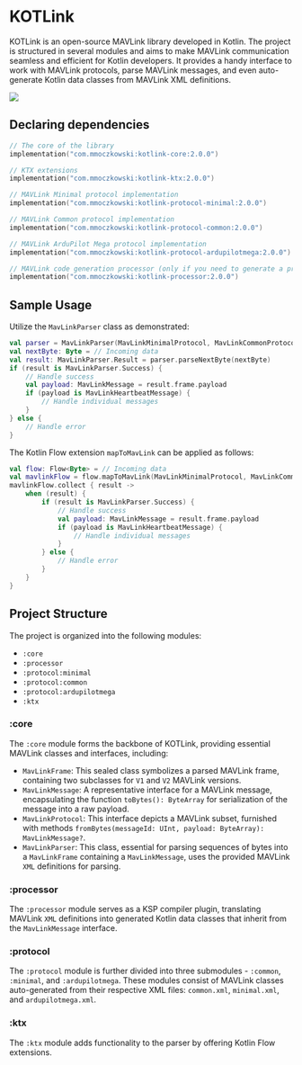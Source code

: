 # KOTLink

KOTLink is an open-source MAVLink library developed in Kotlin. The project is structured in several modules and aims to
make MAVLink communication seamless and efficient for Kotlin developers. It provides a handy interface to work with
MAVLink protocols, parse MAVLink messages, and even auto-generate Kotlin data classes from MAVLink XML definitions.

![](https://github.com/mmoczkowski/KOTLink/assets/6339497/0b8dbd5b-0a5f-45aa-bbdf-7586d51b6fd6)

## Declaring dependencies

```kotlin
// The core of the library
implementation("com.mmoczkowski:kotlink-core:2.0.0")

// KTX extensions
implementation("com.mmoczkowski:kotlink-ktx:2.0.0")

// MAVLink Minimal protocol implementation
implementation("com.mmoczkowski:kotlink-protocol-minimal:2.0.0")

// MAVLink Common protocol implementation
implementation("com.mmoczkowski:kotlink-protocol-common:2.0.0")

// MAVLink ArduPilot Mega protocol implementation
implementation("com.mmoczkowski:kotlink-protocol-ardupilotmega:2.0.0")

// MAVLink code generation processor (only if you need to generate a protocol)
implementation("com.mmoczkowski:kotlink-processor:2.0.0")
```

## Sample Usage

Utilize the `MavLinkParser` class as demonstrated:

```kotlin
val parser = MavLinkParser(MavLinkMinimalProtocol, MavLinkCommonProtocol)
val nextByte: Byte = // Incoming data
val result: MavLinkParser.Result = parser.parseNextByte(nextByte)
if (result is MavLinkParser.Success) {
    // Handle success
    val payload: MavLinkMessage = result.frame.payload
    if (payload is MavLinkHeartbeatMessage) {
        // Handle individual messages
    }
} else {
    // Handle error
}
```

The Kotlin Flow extension `mapToMavLink` can be applied as follows:

```kotlin
val flow: Flow<Byte> = // Incoming data 
val mavlinkFlow = flow.mapToMavLink(MavLinkMinimalProtocol, MavLinkCommonProtocol)
mavlinkFlow.collect { result ->
    when (result) {
        if (result is MavLinkParser.Success) {
            // Handle success
            val payload: MavLinkMessage = result.frame.payload
            if (payload is MavLinkHeartbeatMessage) {
                // Handle individual messages
            }
        } else {
            // Handle error
        }
    }
}
```

## Project Structure

The project is organized into the following modules:

- `:core`
- `:processor`
- `:protocol:minimal`
- `:protocol:common`
- `:protocol:ardupilotmega`
- `:ktx`

### :core

The `:core` module forms the backbone of KOTLink, providing essential MAVLink classes and interfaces, including:

- `MavLinkFrame`: This sealed class symbolizes a parsed MAVLink frame, containing two subclasses for `V1` and `V2` MAVLink versions.
- `MavLinkMessage`: A representative interface for a MAVLink message, encapsulating the function `toBytes(): ByteArray` for serialization of the message into a raw payload.
- `MavLinkProtocol`: This interface depicts a MAVLink subset, furnished with methods `fromBytes(messageId: UInt, payload: ByteArray): MavLinkMessage?`.
- `MavLinkParser`: This class, essential for parsing sequences of bytes into a `MavLinkFrame` containing a `MavLinkMessage`, uses the provided MAVLink `XML` definitions for parsing.

### :processor

The `:processor` module serves as a KSP compiler plugin, translating MAVLink `XML` definitions into generated Kotlin data classes that inherit from the `MavLinkMessage` interface.

### :protocol

The `:protocol` module is further divided into three submodules - `:common`, `:minimal`, and `:ardupilotmega`. These modules consist of MAVLink classes auto-generated from their respective XML files: `common.xml`, `minimal.xml`, and `ardupilotmega.xml`.

### :ktx

The `:ktx` module adds functionality to the parser by offering Kotlin Flow extensions.
